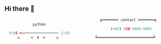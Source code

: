 ## Hi there 👋

<!--
**damnih/damnih** is a ✨ _special_ ✨ repository because its `README.md` (this file) appears on your GitHub profile.

Here are some ideas to get you started:

- 🔭 I’m currently working on ...
- 🌱 I’m currently learning ...
- 👯 I’m looking to collaborate on ...
- 🤔 I’m looking for help with ...
- 💬 Ask me about ...
- 📫 How to reach me: ...
- 😄 Pronouns: ...
- ⚡ Fun fact: ...
-->
```python
                                            ╔═══════꒰ contact ꒱═══════╗
             python                         
                                                 (+82) 010-9600-8005
  0:05 ━❍──────────────── 2:58                       
      ↻     ⊲  Ⅱ  ⊳     ↺                 ╚══════════════════════════╝

```


```python







```